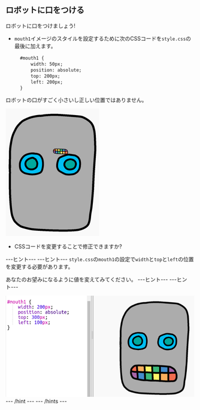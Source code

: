 ## ロボットに口をつける

ロボットに口をつけましょう!

- `mouth1`イメージのスタイルを設定するために次のCSSコードを`style.css`の最後に加えます。
    
        #mouth1 {
            width: 50px;
            position: absolute;
            top: 200px;
            left: 200px;
        }
        

ロボットの口がすごく小さいし正しい位置ではありません。

![スクリーンショット](images/robot-mouth.png)

- CSSコードを変更することで修正できますか?

\---ヒント\--- \---ヒント\--- `style.css`の`mouth1`の設定で`width`と`top`と`left`の位置を変更する必要があります。

あなたのお望みになるように値を変えてみてください。 \---ヒント\--- \---ヒント\---

![screenshot](images/robot-mouth-code.png) \--- /hint \--- \--- /hints \---